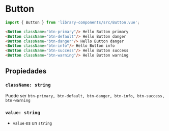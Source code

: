 # Button

```js
import { Button } from 'library-components/src/Button.vue';
``` 

```html
<Button className="btn-primary"/> Hello Button primary
<Button className="btn-default"/> Hello Button danger
<Button className="btn-danger"/> Hello Button danger
<Button className="btn-info"/> Hello Button info
<Button className="btn-success"/> Hello Button success
<Button className="btn-warning"/> Hello Button warning
``` 

## Propiedades


### `className: string`
Puede ser `btn-primary, btn-default, btn-danger, btn-info, btn-success, btn-warning`

### `value: string`
 - `value` es un `string` 

<!-- STORY -->